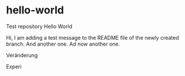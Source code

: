 # hello-world
Test repository Hello World

Hi, I am adding a test message to the README file of the newly created branch.
And another one.
Ad now another one.

Veränderung

Experi
